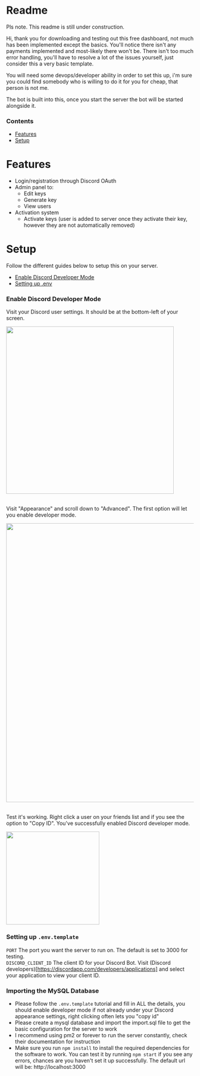 # Readme

Pls note. This readme is still under construction. <br/>

Hi, thank you for downloading and testing out this free dashboard, not much has been implemented except the basics. You'll notice there isn't any payments implemented and most-likely there won't be. There isn't too much error handling, you'll have to resolve a lot of the issues yourself, just consider this a very basic template.

You will need some devops/developer ability in order to set this up, i'm sure you could find somebody who is willing to do it for you for cheap, that person is not me.

The bot is built into this, once you start the server the bot will be started alongside it.

### Contents

* [Features](#features)
* [Setup](#setup)

# Features

* Login/registration through Discord OAuth
* Admin panel to:
  * Edit keys
  * Generate key
  * View users
* Activation system
  * Activate keys (user is added to server once they activate their key, however they are not automatically removed)

# Setup
Follow the different guides below to setup this on your server.

* [Enable Discord Developer Mode](#enable-discord-developer-mode)
* [Setting up .env](#setting-up-envtemplate)

### Enable Discord Developer Mode

Visit your Discord user settings. It should be at the bottom-left of your screen.
<div>
    <img src="https://i.imgur.com/8Q9nJyr.png" width="450" height="auto" />
</div>

<br>

Visit "Appearance" and scroll down to "Advanced". The first option will let you enable developer mode.
<div>
    <img src="https://i.imgur.com/Eaq1S7A.png" width="750" height="auto" />
</div>

<br>


Test it's working. Right click a user on your friends list and if you see the option to "Copy ID". You've successfully enabled Discord developer mode.
<div>
    <img src="https://i.imgur.com/I2nh893.png" width="250" height="auto" />
</div>

### Setting up `.env.template`

`PORT` The port you want the server to run on. The default is set to 3000 for testing. <br/>
`DISCORD_CLIENT_ID` The client ID for your Discord Bot. Visit (Discord developers)[https://discordapp.com/developers/applications] and select your application to view your client ID.<br/>

### Importing the MySQL Database

* Please follow the `.env.template` tutorial and fill in ALL the details, you should enable developer mode if not already under your Discord appearance settings, right clicking often lets you "copy id"
* Please create a mysql database and import the import.sql file to get the basic configuration for the server to work
* I recommend using pm2 or forever to run the server constantly, check their documentation for instruction
* Make sure you run `npm install` to install the required dependencies for the software to work. You can test it by running `npm start` if you see any errors, chances are you haven't set it up successfully. The default url will be: http://localhost:3000